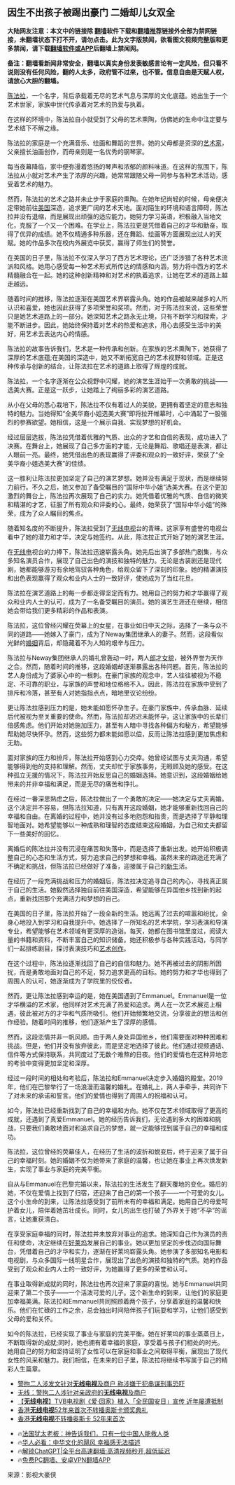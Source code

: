  <!-- 面包屑导航 --> <h2>因生不出孩子被踢出豪门 二婚却儿女双全</h2> <p class="notice"><b>大陆网友注意：本文中的链接除 <a href="https://github.com/bannedbook/fanqiang" >翻墙</a>软件下载和<a href="https://github.com/killgcd/justmysocks/blob/master/README.md">翻墙推荐</a>链接外全部为禁网链接，未翻墙状态下打不开，请勿点击。此为文字版禁闻，欲看图文视频完整版和更多禁闻，请下载<a href="https://github.com/bannedbook/fanqiang">翻墙软件或APP</a>后翻墙上禁闻网。</p><p>备注：翻墙看新闻非常安全，翻墙以真实身份发表敏感言论有一定风险，但只看不说则没有任何风险，翻的人太多，政府管不过来，也不管。信息自由是天赋人权，请放心大胆的翻墙。</b></p>  <div class="entry"> <p><a href="https://www.bannedbook.org/bnews/tag/%E9%99%88%E6%B3%95%E6%8B%89/" class="st_tag internal_tag" rel="tag" title="标签 陈法拉 下的日志">陈法拉</a>，一个名字，背后承载着无尽的艺术气息与深厚的文化底蕴。她出生于一个艺术世家，家族中世代传承着对艺术的热爱与执着。</p> <p>在这样的环境中，陈法拉自小就受到了父母的艺术熏陶，仿佛她的生命中注定要与艺术结下不解之缘。</p> <p>陈法拉的家庭是一个充满音乐、绘画和舞蹈的世界。她的父母都是资深的<a href="https://www.bannedbook.org/bnews/tag/%E8%89%BA%E6%9C%AF%E5%AE%B6/" class="st_tag internal_tag" rel="tag" title="标签 艺术家 下的日志">艺术家</a>，父亲擅长油画创作，而母亲则是一名优秀的钢琴家。</p> <p>每当夜幕降临，家中便弥漫着悠扬的琴声和浓郁的颜料味道。在这样的氛围下，陈法拉从小就对艺术产生了浓厚的兴趣，她常常跟随父母一同参与各种艺术活动，感受着艺术的魅力。</p> <p>然而，陈法拉的艺术之路并未止步于家庭的熏陶。在她年纪尚轻的时候，母亲便决定带她前往<a href="https://www.bannedbook.org/bnews/tag/%e7%be%8e%e5%9b%bd/" class="st_tag internal_tag" rel="tag" title="标签 美国 下的日志">美国</a>深造，追求更广阔的艺术天地。面对陌生的环境和语言障碍，陈法拉并没有退缩，而是展现出顽强的适应能力。她努力学习英语，积极融入当地文化，克服了一个又一个困难。在学业上，陈法拉更是凭借着自己的才华和勤奋，取得了优异的成绩。她不仅精通多种乐器，还在舞蹈、绘画等方面展现出过人的天赋。她的作品多次在校内外展览中获奖，赢得了师生们的赞誉。</p> <p>在美国的日子里，陈法拉不仅深入学习了西方艺术理论，还广泛涉猎了各种艺术流派和风格。她用心感受每一种艺术形式所传达的情感和内涵，努力将中西方的艺术精髓融合在一起。她的这种创新精神和对艺术的执着追求，让她在艺术的道路上越走越远。</p> <p>随着时间的推移，陈法拉逐渐在美国艺术界崭露头角。她的作品被越来越多的人所认识和喜爱，她也因此获得了多项荣誉和奖项。然而，对于陈法拉来说，这些荣誉只是她艺术道路上的一部分。她深知艺术之路永无止境，只有不断学习和探索，才能不断进步。因此，她始终保持着对艺术的热爱和追求，用心去感受生活中的美好，用艺术去表达内心的情感。</p> <p>陈法拉的故事告诉我们，艺术是一种传承和创新。在家族的艺术熏陶下，她获得了深厚的艺术底蕴;在美国的深造中，她又不断拓宽自己的艺术视野和领域。正是这种传承与创新的结合，让陈法拉在艺术的道路上取得了辉煌的成就。</p>  <p>陈法拉，一个名字逐渐在公众视野中闪耀，她的演艺生涯始于一次勇敢的挑战——选美大赛。正是这一跃步，让她踏上了绚丽多彩的演艺道路。</p> <p>从小在父母的悉心栽培下，陈法拉不仅有着过人的美貌，更拥有着坚定的意志和独特的魅力。当她得知“全美华裔小姐选美大赛”即将拉开帷幕时，心中涌起了一股强烈的参赛欲望。她相信，这是一个展示自我、实现梦想的好机会。</p> <p>经过层层选拔，陈法拉凭借着优雅的气质、出众的才艺和自信的表现，成功进入了决赛。在舞台上，她展现了自己多方面的才能，无论是舞蹈、歌唱还是表演，都让人眼前一亮。最终，她凭借出色的表现赢得了评委和观众的一致好评，荣获了“全美华裔小姐选美大赛”的佳绩。</p> <p>这一胜利让陈法拉更加坚定了自己的演艺梦想。她并没有满足于现状，而是继续努力前行。不久之后，她又参加了备受瞩目的“国际中华小姐”选美大赛。在这个更加激烈的舞台上，陈法拉再次展现了自己的实力。她凭借着优雅的气质、自信的微笑和精湛的才艺，征服了所有观众和评委的心。最终，她荣获了“国际中华小姐”的殊荣，成为了众人瞩目的焦点。</p> <p>随着知名度的不断提升，陈法拉受到了<a href="https://www.bannedbook.org/bnews/tag/%e6%97%a0%e7%ba%bf%e7%94%b5%e8%a7%86/" class="st_tag internal_tag" rel="tag" title="标签 无线电视 下的日志">无线电视</a>台的青睐。这家享有盛誉的电视台看中了她的潜力和才华，决定与她签约。从此，陈法拉正式开始了她的演艺生涯。</p> <p>在<a href="https://www.bannedbook.org/bnews/tag/%E6%97%A0%E7%BA%BF%E7%94%B5/" class="st_tag internal_tag" rel="tag" title="标签 无线电 下的日志">无线电</a>视台的力捧下，陈法拉迅速崭露头角。她先后出演了多部热门剧集，与众多知名演员合作，展现了自己出色的演技和独特的魅力。无论是古装剧还是现代剧，她都能够游刃有余地驾驭各种角色，给观众留下了深刻的印象。她的精湛演技和出色表现赢得了观众和业内人士的一致好评，使她成为了当红花旦。</p> <p>陈法拉在演艺道路上的每一步都走得坚定而有力。她用自己的努力和才华赢得了观众和业内人士的认可，成为了一名备受瞩目的演员。她的演艺生涯还在继续，相信她会带给我们更多精彩的作品和表演。</p> <p>陈法拉，这位曾经闪耀在荧幕上的女星，在事业如日中天之际，选择了一条与众不同的道路——她嫁入了豪门，成为了Neway集团继承人的妻子。然而，这段看似光鲜的<a href="https://www.bannedbook.org/bnews/tag/%e5%a9%9a%e5%a7%bb/" class="st_tag internal_tag" rel="tag" title="标签 婚姻 下的日志">婚姻</a>背后，却隐藏着不为人知的艰辛与压力。</p>  <p>陈法拉与Neway集团继承人的婚礼曾轰动一时，两人<a href="https://www.bannedbook.org/bnews/tag/%E9%83%8E%E6%89%8D%E5%A5%B3%E8%B2%8C/" class="st_tag internal_tag" rel="tag" title="标签 郎才女貌 下的日志">郎才女貌</a>，被外界誉为天作之合。然而，随着时间的推移，这段婚姻却逐渐暴露出各种问题。首先，陈法拉的艺人身份成为了婆家心中的一根刺。在豪门家族的观念中，艺人往往被视为不稳定、不可靠的职业，与家族的声誉和地位格格不入。因此，陈法拉在家族中受到了排斥和冷落，甚至有人对她指指点点，暗地里议论纷纷。</p> <p>更让陈法拉感到压力的是，她未能如愿怀孕生子。在豪门家族中，传承血脉、延续后代被视为至关重要的使命。然而，陈法拉却迟迟未能怀孕，这让家族中的长辈们倍感焦虑。他们开始对她施加压力，甚至有人暗中寻找各种偏方和秘方，希望能够帮助她尽快怀孕。然而，这些努力都未能如愿以偿，反而让陈法拉感到更加焦虑和无助。</p> <p>面对家族的压力和排斥，陈法拉开始感到心力交瘁。她曾经试图与丈夫沟通，希望能够得到他的支持和理解。然而，丈夫却忙于家族事务，无暇顾及她的感受。在这种孤立无援的情况下，陈法拉开始反思自己的婚姻选择。她意识到，这段婚姻给她带来的并非幸福和满足，而是无尽的痛苦和挣扎。</p> <p>在经过一番深思熟虑之后，陈法拉做出了一个勇敢的决定——她决定与丈夫离婚。这个决定并不容易，但陈法拉知道，只有离开这段婚姻，她才能够重新找回自己的幸福和自由。在离婚的过程中，她并没有过多地抱怨和指责，而是选择了平静和理智地面对。她希望能够以一种成熟和理智的态度结束这段婚姻，为自己和丈夫都留下一些美好的回忆。</p> <p>离婚后的陈法拉并没有沉浸在痛苦和失落中，而是选择了重新出发。她开始积极调整自己的心态和生活方式，努力追求自己的梦想和幸福。虽然未来的路途还充满了不确定和挑战，但陈法拉已经做好了准备，迎接属于自己的<span class='wp_keywordlink'><a href="https://www.bannedbook.org/forum2/topic1642.html" title="正见网《新生》" target="_blank">新生</a></span>活。</p> <p>在经历了一段充满挑战和压力的婚姻后，陈法拉决定追寻自己的内心，寻找真正属于自己的生活。她毅然选择独自前往美国深造，希望能够在异国他乡找到新的起点，重新找回那个充满活力和梦想的自己。</p> <p>在美国的日子里，陈法拉开始了一段全新的生活。她远离了过去的喧嚣和纷扰，全身心地投入到学习和自我提升中。她选择了一所知名的艺术学院，学习表演和导演专业，希望能够在艺术领域有更深厚的造诣。每天，她都在图书馆里度过，阅读大量的书籍和资料，不断丰富自己的知识储备。她还积极参与各种实践活动，与同学们一起排练剧目，探讨表演技巧和<a href="https://www.bannedbook.org/bnews/tag/%E8%89%BA%E6%9C%AF%E5%88%9B%E4%BD%9C/" class="st_tag internal_tag" rel="tag" title="标签 艺术创作 下的日志">艺术创作</a>。</p> <p>在这个过程中，陈法拉逐渐找回了自己的自信和魅力。她不再被过去的阴影所困扰，而是勇敢地面对自己的不足，努力追求更高的目标。她的努力和才华也得到了周围人的认可，她逐渐成为了学院里的佼佼者。</p>  <p>然而，更让陈法拉感到幸运的是，她在美国遇到了Emmanuel。Emmanuel是一位才华横溢的艺术家，他同样对艺术充满了热爱和追求。两人在一次艺术展览上相遇，彼此被对方的才华和气质所吸引。他们开始频繁地交流，分享彼此的想法和创作经验。随着时间的推移，他们逐渐产生了深厚的感情。</p> <p>然而，这段恋情并非一帆风顺。由于两人身处异国他乡，他们需要面对种种困难和挑战。但是，他们并没有放弃彼此，而是坚定地选择了彼此。他们通过视频通话、信件等方式保持联系，共同度过了无数个难熬的日夜。他们的爱情也在这种异地恋的考验中变得更加坚定和深厚。</p> <p>经过一段时间的相处和考验后，陈法拉和Emmanuel决定步入婚姻的殿堂。2019年，他们在巴黎举行了一场浪漫而温馨的婚礼。在婚礼上，两人手牵手，共同许下了对未来的承诺和誓言。他们的爱情也得到了周围人的祝福和认可。</p> <p>如今，陈法拉已经重新找到了自己的幸福和方向。她不仅在艺术领域取得了更高的成就，还遇到了真爱Emmanuel。她的经历告诉我们，无论遇到多大的困难和挑战，只要我们勇敢地面对和追求自己的梦想，就一定能够找到属于自己的幸福和成功。</p> <p>陈法拉，这位曾经的荧幕佳人，在经历了生活的波折和蜕变后，终于迎来了属于自己的幸福时刻。她的婚姻不仅为她带来了家庭的温馨，也让她在事业上再次焕发新生，实现了事业与家庭的完美平衡。</p> <p>自从与Emmanuel在巴黎完婚以来，陈法拉的生活发生了翻天覆地的变化。婚后的她，不仅在爱情上找到了归宿，还迎来了自己的第一个孩子——一个可爱的女儿。这个小生命的到来，让陈法拉感受到了前所未有的幸福和满足。她用自己的母爱呵护着女儿，陪伴着她茁壮成长。同时，女儿的出生也打破了外界关于她“不孕”的谣言，让她重获清白。</p> <p>在享受家庭幸福的同时，陈法拉并未放弃对事业的追求。她深知自己作为演员的责任和使命，决定继续在<a href="https://www.bannedbook.org/bnews/tag/%e5%a5%bd%e8%8e%b1%e5%9d%9e/" class="st_tag internal_tag" rel="tag" title="标签 好莱坞 下的日志">好莱坞</a>发展自己的事业。她以更加坚定的步伐迈向国际舞台，凭借着自己的才华和实力，逐渐在好莱坞崭露头角。她参演了多部知名电影和电视剧，与众多国际一线明星合作，展现出了出色的演技和独特的气质。她的作品受到了观众和业内人士的一致好评，为她赢得了更多的荣誉和认可。</p> <p>在事业取得新成就的同时，陈法拉也再次迎来了家庭的喜悦。她与Emmanuel共同迎来了第二个孩子——一个活泼可爱的儿子。这个新生命的到来，让他们的家庭更加幸福美满。陈法拉和Emmanuel共同照顾着两个孩子，分享着家庭的温馨和快乐。他们在忙碌的工作之余，总会抽出时间陪伴孩子们玩耍和学习，让他们感受到父母的爱和关怀。</p>  <p>如今的陈法拉，已经实现了事业与家庭的完美平衡。她在好莱坞的事业蒸蒸日上，不断取得新的成就;同时，她也拥有着幸福的家庭，享受着与孩子们相处的时光。她用自己的努力和坚持证明了女性可以在家庭和事业之间取得平衡，展现出了现代女性的风采和魅力。我们相信，在未来的日子里，陈法拉将继续书写属于自己的精彩人生篇章。</p> <!--<div id="taboola-mid-1"></div>--><ul class='op-related-articles' title='相关阅读'> <li><a href='https://www.bannedbook.org/bnews/headline/20210729/1596486.html' target='_blank'>警拘二人涉发文针对<b>无线电视</b>及商户 称涉嫌干犯串谋刑事恐吓</a></li> <li><a href='https://www.bannedbook.org/bnews/ssgc/20210729/1596405.html' target='_blank'>无线：警拘二人涉针对亲政府的<b>无线电视</b>及商户</a></li> <li><a href='https://www.bannedbook.org/bnews/headline/20210414/1526169.html' target='_blank'>【<b>无线电视</b>】TVB电视剧《爱·回家》植入「全民国安日」宣传 近年屡遭抵制</a></li> <li><a href='https://www.bannedbook.org/bnews/worldnews/20210330/1515831.html' target='_blank'>香港<b>无线电视</b>52年来首次不转播奥斯卡颁奖典礼</a></li> <li><a href='https://www.bannedbook.org/bnews/cnnews/hknews/20210329/1515311.html' target='_blank'>香港<b>无线电视</b>不转播奥斯卡 52年来首次</a></li> </ul> <ul class="texttj"> <li>🔥<a href="https://www.bannedbook.org/bnews/ssgc/20230219/1850782.html" target="_blank">法国犹太老板：神告诉我们，只有一位中国人能救人类</a></li> <li>🔥<a href="https://www.bannedbook.org/bnews/comments/20220220/1694796.html" target="_blank">华人必看：中华文化的飓风 幸福感无法描述</a></li> <li>🔥<a href="https://github.com/bannedbook/fanqiang/wiki/V2ray%E6%9C%BA%E5%9C%BA" target="_blank">解锁ChatGPT|全平台高速翻墙:高清视频秒开,超低延迟</a></li> <li>🔥<a href="https://github.com/bannedbook/fanqiang/wiki/%E7%A6%81%E9%97%BB%E7%BD%91%E5%AE%89%E5%8D%93%E7%BF%BB%E5%A2%99%E6%96%B0%E9%97%BBAPP" target="_blank">免费PC翻墙、安卓VPN翻墙APP</a></li> </ul><p class="src-info">来源：影视大豪侠 </p><a name='sharetosocial'></a> <div style="margin-bottom:5px;padding-bottom:5px;clear:both"> <div id="archive-pix-1" class="banner-ads"> <!-- AuctionX Display platform tag START --> <div id="27602x728x90x621x_ADSLOT1" clicktrack="%%CLICK_URL_ESC%%"></div>  <!-- AuctionX Display platform tag END --> </div> <div id="archive-pix-2" class="banner-ads"> <!-- AuctionX Display platform tag START --> <div id="27556x300x250x621x_ADSLOT1" clicktrack="%%CLICK_URL_ESC%%" style="margin:0 auto;text-align:center"></div>  <!-- AuctionX Display platform tag END --> </div> </div>  <div id="archive-pix-1" class="banner-ads"> <!-- AuctionX Display platform tag START --> <div id="27603x728x90x621x_ADSLOT1" clicktrack="%%CLICK_URL_ESC%%"></div>  <!-- AuctionX Display platform tag END --> </div> </div><!--END ENTRY--> 